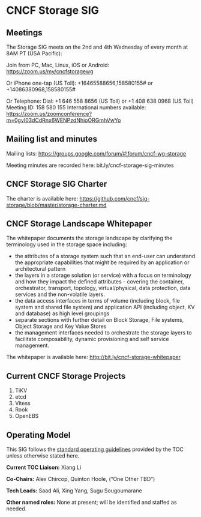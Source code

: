 # CNCF Storage SIG

## Meetings

The Storage SIG meets on the 2nd and 4th Wednesday of every month at 8AM PT (USA Pacific):

Join from PC, Mac, Linux, iOS or Android: https://zoom.us/my/cncfstoragewg

Or iPhone one-tap (US Toll): +16465588656,158580155# or +14086380968,158580155#

Or Telephone: Dial: +1 646 558 8656 (US Toll) or +1 408 638 0968 (US Toll) Meeting ID: 158 580 155 International numbers available: https://zoom.us/zoomconference?m=0gvI03dCdRnx6WENPzdNhioORGmhVwYo

## Mailing list and minutes

Mailing lists: https://groups.google.com/forum/#!forum/cncf-wg-storage

Meeting minutes are recorded here: bit.ly/cncf-storage-sig-minutes


## CNCF Storage SIG Charter

The charter is available here: https://github.com/cncf/sig-storage/blob/master/storage-charter.md


## CNCF Storage Landscape Whitepaper

The whitepaper documents the storage landscape by clarifying the terminology used in the storage space including:

-   the attributes of a storage system such that an end-user can understand the appropriate capabilities that might be required by an application or architectural pattern
-   the layers in a storage solution (or service) with a focus on terminology and how they impact the defined attributes - covering the container, orchestrator, transport, topology, virtual/physical, data protection, data services and the non-volatile layers.
-   the data access interfaces in terms of volume (including block, file system and shared file system) and application API (including object, KV and database) as high level groupings
-   separate sections with further detail on Block Storage, File systems, Object Storage and Key Value Stores
-   the management interfaces needed to orchestrate the storage layers to facilitate composability, dynamic provisioning and self service management.

The whitepaper is available here: http://bit.ly/cncf-storage-whitepaper


## Current CNCF Storage Projects

1. TiKV
2. etcd
3. Vitess
4. Rook
5. OpenEBS


## Operating Model

This SIG follows the [standard operating
guidelines](https://github.com/cncf/toc/blob/master/sigs/cncf-sigs.md#operating-model)
provided by the TOC unless otherwise stated here.

**Current TOC Liaison:** Xiang Li

**Co-Chairs:** Alex Chircop, Quinton Hoole, (“One Other TBD”)

**Tech Leads:** Saad Ali, Xing Yang, Sugu Sougoumarane

**Other named roles:** None at present; will be identified and staffed as needed.
